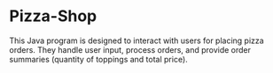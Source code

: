 # Pizza-Shop
This Java program is designed to interact with users for placing pizza orders. They handle user input, process orders, and provide order summaries (quantity of toppings and total price).
